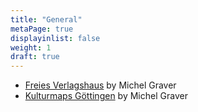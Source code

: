 ```yaml
---
title: "General"
metaPage: true
displayinlist: false
weight: 1
draft: true
---
```


* [Freies Verlagshaus](https://freies-verlagshaus.de/) by Michel Graver
* [Kulturmaps Göttingen](https://kulturmaps.de/) by Michel Graver
